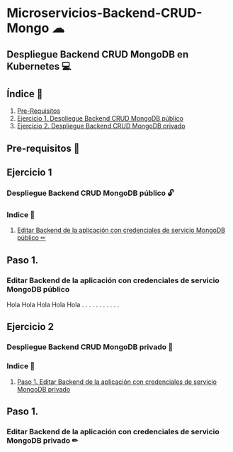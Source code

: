 # Microservicios-Backend-CRUD-Mongo ☁
## Despliegue Backend CRUD MongoDB en Kubernetes 💻

## Índice  📰
1. [Pre-Requisitos](#Pre-Requisitos-pencil)
2. [Ejercicio 1. Despliegue Backend CRUD MongoDB público](#Ejercicio-1)
3. [Ejercicio 2. Despliegue Backend CRUD MongoDB privado](#Ejercicio-2)

## Pre-requisitos :pencil:

## Ejercicio 1
### Despliegue Backend CRUD MongoDB público 🔓
### Indice 📜
1. [Editar Backend de la aplicación con credenciales de servicio MongoDB público ✏](#Editar-Backend-de-la-aplicación-con-credenciales-de-servicio-MongoDB-público)

## Paso 1.
### Editar Backend de la aplicación con credenciales de servicio MongoDB público
Hola
Hola Hola Hola Hola
.
.
.
.
.
.
.
.
.
.
.


## Ejercicio 2
### Despliegue Backend CRUD MongoDB privado 🔐
### Indice 📃
1. [Paso 1. Editar Backend de la aplicación con credenciales de servicio MongoDB privado](#Paso-1)

## Paso 1.
### Editar Backend de la aplicación con credenciales de servicio MongoDB privado ✏
